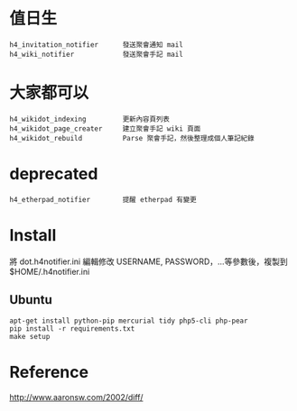# 值日生
    h4_invitation_notifier      發送聚會通知 mail
    h4_wiki_notifier            發送聚會手記 mail

# 大家都可以
    h4_wikidot_indexing         更新內容頁列表
    h4_wikidot_page_creater     建立聚會手記 wiki 頁面
    h4_wikidot_rebuild          Parse 聚會手記，然後整理成個人筆記紀錄

# deprecated
    h4_etherpad_notifier        提醒 etherpad 有變更

# Install
將 dot.h4notifier.ini 編輯修改 USERNAME, PASSWORD，...等參數後，複製到 $HOME/.h4notifier.ini

## Ubuntu
```
apt-get install python-pip mercurial tidy php5-cli php-pear
pip install -r requirements.txt
make setup
```

# Reference
http://www.aaronsw.com/2002/diff/
